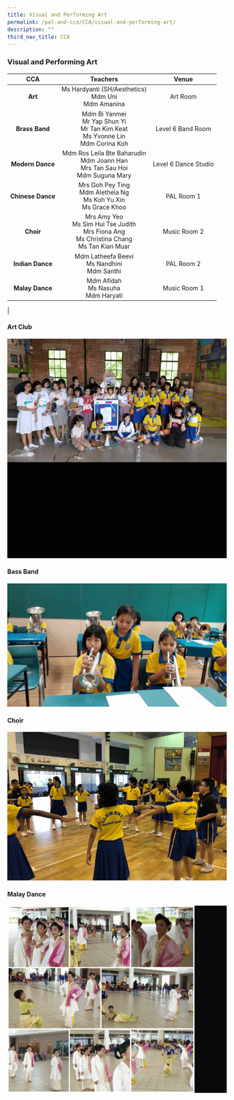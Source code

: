 ```yaml
---
title: Visual and Performing Art
permalink: /pal-and-cca/CCA/visual-and-performing-art/
description: ""
third_nav_title: CCA
---
```

### Visual and Performing Art

| **CCA** | **Teachers** | **Venue** |
|:---:|:---:|:---:|
| **Art** | Ms Hardyanti (SH/Aesthetics) <br> Mdm Uni <br>Mdm Amanina | Art Room |
| **Brass Band** | Mdm Bi Yanmei <br> Mr Yap Shun Yi <br>Mr Tan Kim Keat <br>Ms Yvonne Lin <br> Mdm Corina Koh | Level 6 Band Room |
| **Modern Dance** | Mdm Ros Leila Bte Baharudin <br> Mdm Joann Han<br> Mrs Tan Sau Hoi <br>Mdm Suguna Mary | Level 6 Dance Studio |
| **Chinese Dance** | Mrs Goh Pey Ting <br> Mdm Aletheia Ng <br>Ms Koh Yu Xin<br> Ms Grace Khoo | PAL Room 1 |
| **Choir** | Mrs Amy Yeo<br> Ms Sim Hui Tse Judith <br> Mrs Fiona Ang <br>Ms Christina Chang<br> Ms Tan Kian Muar  | Music Room 2 |
| **Indian Dance** | Mdm Latheefa Beevi <br> Ms Nandhini <br>Mdm Santhi | PAL Room 2 |
| **Malay Dance** | Mdm Afidah <br>Ms Nasuha  <br>Mdm Haryati | Music Room 1 |
|

#### Art Club
![](/images/art%20club.gif)

#### Bass Band
![](/images/bass%20band.gif)

#### Choir
![](/images/choir.gif)

#### Malay Dance
![](/images/malay%20dance.gif)